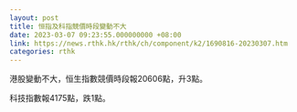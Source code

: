 ```yaml
---
layout: post
title: 恒指及科指競價時段變動不大
date: 2023-03-07 09:23:55.000000000 +08:00
link: https://news.rthk.hk/rthk/ch/component/k2/1690816-20230307.htm
categories: rthk
---
```


港股變動不大，恒生指數競價時段報20606點，升3點。

科技指數報4175點，跌1點。
